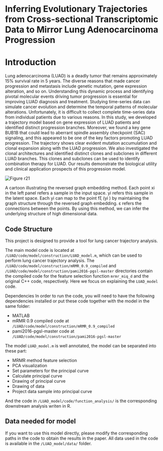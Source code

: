 # Inferring Evolutionary Trajectories from Cross-sectional Transcriptomic Data to Mirror Lung Adenocarcinoma Progression

# Introduction
Lung adenocarcinoma (LUAD) is a deadly tumor that remains approximately 15% survival rate in 5 years. The diverse reasons that made cancer progression and metastasis include genetic mutation, gene expression alteration, and so on. Understanding this dynamic process and identifying pivotal molecular events driving tumor progression is essential for improving LUAD diagnosis and treatment. Studying time-series data can simulate cancer evolution and determine the temporal patterns of molecular alterations. Unfortunately, it is difficult to collect complete time-series data from individual patients due to various reasons. In this study, we developed a trajectory model based on gene expression of LUAD patients and identified distinct progression branches. Moreover, we found a key gene BUB1B that could lead to aberrant spindle assembly checkpoint (SAC) signaling, and this appeared to be one of the key factors promoting LUAD progression. The trajectory shows clear evident mutation accumulation and clonal expansion along with the LUAD progression. We also investigated the clonal architectures and identified distinct clones and subclones in different LUAD branches. This clones and subclones can be used to identify combination therapy for LUAD. Our results demonstrate the biological utility and clinical application prospects of this progression model.


![Figure r21](https://user-images.githubusercontent.com/112677142/228104261-39291975-ab7f-4311-a833-3c06f84a372d.png)
 
A cartoon illustrating the reversed graph embedding method. Each point xi in the left panel refers a sample in the input space. yi refers this sample in the latent space. Each yi can map to the point fξ (yi ) by maintaining the graph structure through the reversed graph embedding. ε refers the connections between the points. By using this method, we can infer the underlying structure of high dimensional data.





## Code Structure
This project is designed to provide a tool for lung cancer trajectory analysis. 

The main model code is located at `/LUAD/code/model/construction/LUAD_model.m`, which can be used to perform lung cancer trajectory analysis. The `/LUAD/code/model/construction/mRMR_0.9_compiled` and `/LUAD/code/model/construction/pami2016-pgsl-master` directories contain the compiled code for the feature selection function `mrmr_miq_d` and the original C++ code, respectively. Here we focus on explaining the `LUAD_model` code.

Dependencies
In order to run the code, you will need to have the following dependencies installed or put these code together with the model in the same folder:

* MATLAB
* mRMR 0.9 compiled code at `/LUAD/code/model/construction/mRMR_0.9_compiled`
* pami2016-pgsl-master code at `/LUAD/code/model/construction/pami2016-pgsl-master`

The model `LUAD_model.m` is well annotated, the model can be separated into these part:

* MRMR method feature selection
* PCA visualization
* Set parameters for the principal curve
* Calculate principal curve
* Drawing of principal curve
* Drawing of data
* Project data sample into principal curve

And the code in `/LUAD_model/code/function_analysis/` is the corresponding downstream analysis writen in R.

## Data needed for model

If you want to use this model directly, please modify the corresponding paths in the code to obtain the results in the paper. 
All data used in the code is available in the `/LUAD_model/data/` folder.

